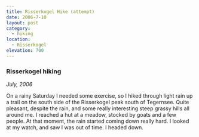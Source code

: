 ```yaml
---
title: Risserkogel Hike (attempt)
date: 2006-7-10
layout: post
category:
  - hiking
location:
  - Risserkogel
elevation: 700
---
```


### Risserkogel hiking
_July, 2006_

On a rainy Saturday I needed some exercise, so I hiked through light rain up a
trail on the south side of the Risserkogel peak south of Tegernsee. Quite
pleasant, despite the rain, and some really interesting steep grassy hills all
around me. I reached a hut at a meadow, stocked by goats and a few people. At
that moment, the rain started coming down really hard. I looked at my watch,
and saw I was out of time. I headed down.
